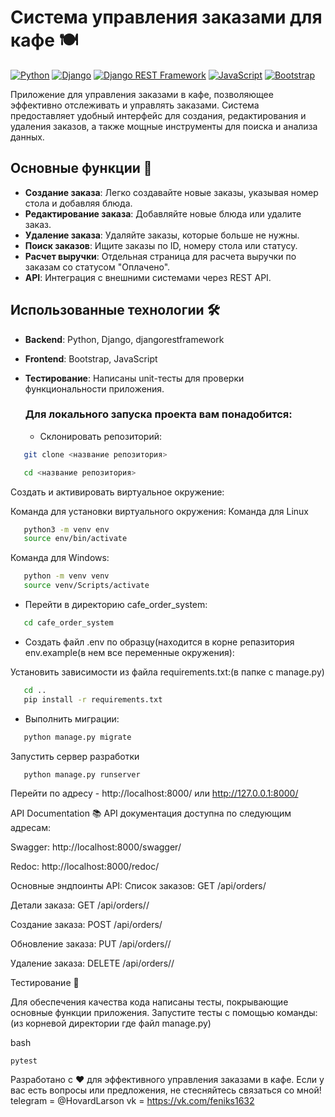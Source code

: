 # Система управления заказами для кафе 🍽️

[![Python](https://img.shields.io/badge/-Python-464646?style=flat-square&logo=Python)](https://www.python.org/)
[![Django](https://img.shields.io/badge/-Django-464646?style=flat-square&logo=Django)](https://www.djangoproject.com/)
[![Django REST Framework](https://img.shields.io/badge/-Django%20REST%20Framework-464646?style=flat-square&logo=Django%20REST%20Framework)](https://www.django-rest-framework.org/)
[![JavaScript](https://img.shields.io/badge/-JavaScript-464646?style=flat-square&logo=JavaScript)](https://learn.javascript.ru/)
[![Bootstrap](https://img.shields.io/badge/-Bootstrap-464646?style=flat-square&logo=Bootstrap)](https://getbootstrap.com/)

Приложение для управления заказами в кафе, позволяющее эффективно отслеживать и управлять заказами. Система предоставляет удобный интерфейс для создания, редактирования и удаления заказов, а также мощные инструменты для поиска и анализа данных.

## Основные функции 🌟

- **Создание заказа**: Легко создавайте новые заказы, указывая номер стола и добавляя блюда.
- **Редактирование заказа**: Добавляйте новые блюда или удалите заказ.
- **Удаление заказа**: Удаляйте заказы, которые больше не нужны.
- **Поиск заказов**: Ищите заказы по ID, номеру стола или статусу.
- **Расчет выручки**: Отдельная страница для расчета выручки по заказам со статусом "Оплачено".
- **API**: Интеграция с внешними системами через REST API.

## Использованные технологии 🛠️

- **Backend**: Python, Django, djangorestframework
- **Frontend**: Bootstrap, JavaScript
- **Тестирование**: Написаны unit-тесты для проверки функциональности приложения.

  ### Для локального запуска проекта вам понадобится:
  - Склонировать репозиторий:

```bash
   git clone <название репозитория>
```

```bash
   cd <название репозитория> 
```

Cоздать и активировать виртуальное окружение:

Команда для установки виртуального окружения:
Команда для Linux
```bash
   python3 -m venv env
   source env/bin/activate
```

Команда для Windows:

```bash
   python -m venv venv
   source venv/Scripts/activate
```

- Перейти в директорию cafe_order_system:

```bash
   cd cafe_order_system
```

- Создать файл .env по образцу(находится в корне репазитория env.example(в нем все переменные окружения):


Установить зависимости из файла requirements.txt:(в папке с manage.py)

```bash
   cd ..
   pip install -r requirements.txt
```
- Выполнить миграции:
```bash
   python manage.py migrate
```
Запустить сервер разработки

```bash
   python manage.py runserver
```

 Перейти по адресу  - http://localhost:8000/ или http://127.0.0.1:8000/
 
API Documentation 📚
API документация доступна по следующим адресам:

Swagger: http://localhost:8000/swagger/

Redoc: http://localhost:8000/redoc/

Основные эндпоинты API:
Список заказов: GET /api/orders/

Детали заказа: GET /api/orders/<id>/

Создание заказа: POST /api/orders/

Обновление заказа: PUT /api/orders/<id>/

Удаление заказа: DELETE /api/orders/<id>/

Тестирование 🧪

Для обеспечения качества кода написаны тесты, покрывающие основные функции приложения. Запустите тесты с помощью команды:(из корневой директории где файл manage.py)

bash
```
pytest
```
Разработано с ❤️ для эффективного управления заказами в кафе. Если у вас есть вопросы или предложения, не стесняйтесь связаться со мной!
telegram = @HovardLarson
vk = https://vk.com/feniks1632


